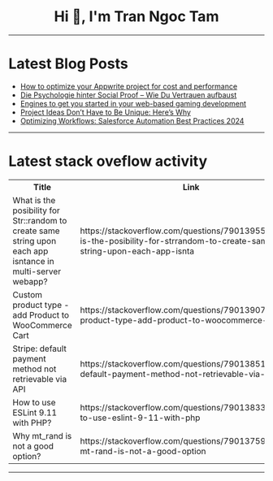 <h1 align="center">Hi 👋, I'm Tran Ngoc Tam</h1>

---

# Latest Blog Posts 
<!-- BLOG-POST-LIST:START -->
- [How to optimize your Appwrite project for cost and performance](https://dev.to/appwrite/how-to-optimize-your-appwrite-project-for-cost-and-performance-5g2g)
- [Die Psychologie hinter Social Proof – Wie Du Vertrauen aufbaust](https://dev.to/per-starke-642/die-psychologie-hinter-social-proof-wie-du-vertrauen-aufbaust-2bg0)
- [Engines to get you started in your web-based gaming development](https://dev.to/davidshaek/engines-to-get-you-started-in-your-web-based-gaming-development-1j45)
- [Project Ideas Don’t Have to Be Unique: Here’s Why](https://dev.to/mdmarufsarker/project-ideas-dont-have-to-be-unique-heres-why-4fkk)
- [Optimizing Workflows: Salesforce Automation Best Practices 2024](https://dev.to/itechcloud_solution_01/optimizing-workflows-salesforce-automation-best-practices-2024-52dl)
<!-- BLOG-POST-LIST:END -->

---

# Latest stack oveflow activity
<table>
  <tr><th>Title</th><th>Link</th></tr>
  <!-- STACKOVERFLOW:START --><tr><td>What is the posibility for Str::random to create same string upon each app isntance in multi-server webapp?</td><td>https://stackoverflow.com/questions/79013955/what-is-the-posibility-for-strrandom-to-create-same-string-upon-each-app-isnta</td></tr><tr><td>Custom product type - add Product to WooCommerce Cart</td><td>https://stackoverflow.com/questions/79013907/custom-product-type-add-product-to-woocommerce-cart</td></tr><tr><td>Stripe: default payment method not retrievable via API</td><td>https://stackoverflow.com/questions/79013851/stripe-default-payment-method-not-retrievable-via-api</td></tr><tr><td>How to use ESLint 9.11 with PHP?</td><td>https://stackoverflow.com/questions/79013833/how-to-use-eslint-9-11-with-php</td></tr><tr><td>Why mt_rand is not a good option?</td><td>https://stackoverflow.com/questions/79013759/why-mt-rand-is-not-a-good-option</td></tr><!-- STACKOVERFLOW:END -->
</table>

---


